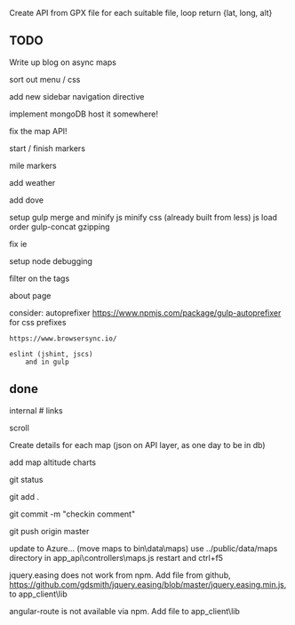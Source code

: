 

Create API from GPX file
	for each suitable file, loop
	return {lat, long, alt}


## TODO
Write up blog on async maps

sort out menu / css

add new sidebar navigation directive

implement mongoDB
	host it somewhere!

fix the map API!

start / finish markers

mile markers

add weather

add dove

setup gulp
	merge and minify js
	minify css (already built from less)
	js load order
	gulp-concat
	gzipping

fix ie

setup node debugging

filter on the tags

about page

consider:
	autoprefixer https://www.npmjs.com/package/gulp-autoprefixer for css prefixes

	https://www.browsersync.io/

	eslint (jshint, jscs)
		and in gulp



## done
internal # links

scroll

Create details for each map (json on API layer, as one day to be in db)

add map altitude charts




git status

git add .

git commit -m "checkin comment"

git push origin master


update to Azure...
	(move maps to bin\data\maps)
	use ../public/data/maps directory in app_api\controllers\maps.js
		restart and ctrl+f5




jquery.easing does not work from npm.  Add file from github, https://github.com/gdsmith/jquery.easing/blob/master/jquery.easing.min.js, to app_client\lib

angular-route is not available via npm.  Add file to app_client\lib